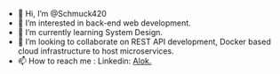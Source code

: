 - 👋 Hi, I’m @Schmuck420
- 👀 I’m interested in back-end web development.
- 🌱 I’m currently learning System Design.
- 💞️ I’m looking to collaborate on REST API development, Docker based cloud infrastructure to host microservices.
- 📫 How to reach me : Linkedin: [Alok.](https://www.linkedin.com/in/alok-danodia-001/) 

<!---
Schmuck420/Schmuck420 is a ✨ special ✨ repository because its `README.md` (this file) appears on your GitHub profile.
You can click the Preview link to take a look at your changes.
--->

